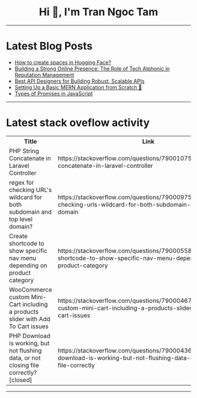 <h1 align="center">Hi 👋, I'm Tran Ngoc Tam</h1>

---

# Latest Blog Posts 
<!-- BLOG-POST-LIST:START -->
- [How to create spaces in Hugging Face?](https://dev.to/itstomlie/how-to-create-spaces-in-hugging-face-a9k)
- [Building a Strong Online Presence: The Role of Tech Alphonic in Reputation Management](https://dev.to/bhawesh_techalphonic_7e66/building-a-strong-online-presence-the-role-of-tech-alphonic-in-reputation-management-44pp)
- [Best API Designers for Building Robust, Scalable APIs](https://dev.to/apilover/best-api-designers-for-building-robust-scalable-apis-1bj4)
- [Setting Up a Basic MERN Application from Scratch 🚀](https://dev.to/info_generalhazedawn_a3d/setting-up-a-basic-mern-application-from-scratch-4ge8)
- [Types of Promises in JavaScript](https://dev.to/bhataasim/types-of-promises-in-javascript-4n19)
<!-- BLOG-POST-LIST:END -->

---

# Latest stack oveflow activity
<table>
  <tr><th>Title</th><th>Link</th></tr>
  <!-- STACKOVERFLOW:START --><tr><td>PHP String Concatenate in Laravel Controller</td><td>https://stackoverflow.com/questions/79001075/php-string-concatenate-in-laravel-controller</td></tr><tr><td>regex for checking URL&#39;s wildcard for both subdomain and top level domain?</td><td>https://stackoverflow.com/questions/79000975/regex-for-checking-urls-wildcard-for-both-subdomain-and-top-level-domain</td></tr><tr><td>Create shortcode to show specific nav menu depending on product category</td><td>https://stackoverflow.com/questions/79000558/create-shortcode-to-show-specific-nav-menu-depending-on-product-category</td></tr><tr><td>WooCommerce custom Mini-Cart including a products slider with Add To Cart issues</td><td>https://stackoverflow.com/questions/79000467/woocommerce-custom-mini-cart-including-a-products-slider-with-add-to-cart-issues</td></tr><tr><td>PHP Download is working, but not flushing data, or not closing file correctly? [closed]</td><td>https://stackoverflow.com/questions/79000436/php-download-is-working-but-not-flushing-data-or-not-closing-file-correctly</td></tr><!-- STACKOVERFLOW:END -->
</table>

---


